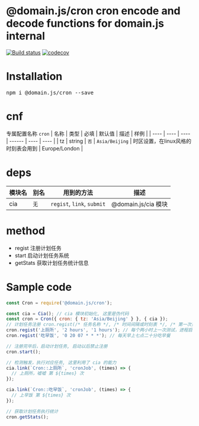 # @domain.js/cron cron encode and decode functions for domain.js internal

[![Build status](https://travis-ci.com/domain-js/cron.svg?branch=master)](https://travis-ci.com/domain-js/cron)
[![codecov](https://codecov.io/gh/domain-js/cron/branch/master/graph/badge.svg)](https://codecov.io/gh/domain-js/cron)

# Installation
<pre>npm i @domain.js/cron --save</pre>

# cnf
专属配置名称 `cron`
| 名称 | 类型 | 必填 | 默认值 | 描述 | 样例 |
| ---- | ---- | ---- | ------ | ---- | ---- |
| tz | string | `否` | `Asia/Beijing` | 时区设置，在linux风格的时刻表会用到 | Europe/London |

# deps
| 模块名 | 别名 | 用到的方法 | 描述 |
| ------ | ---- | ---------- | ---- |
| cia | `无` | `regist`, `link`, `submit` | @domain.js/cia 模块 |


# method
* regist 注册计划任务
* start 启动计划任务系统
* getStats 获取计划任务统计信息


# Sample code
```javascript
const Cron = require('@domain.js/cron');

const cia = Cia(); // cia 模块初始化, 这里是伪代码
const cron = Cron({ cron: { tz: 'Asia/Beijing' } }, { cia });
// 计划任务注册 cron.regist(/* 任务名称 */, /* 时间间隔或时刻表 */, /* 第一次开始与进程启动后多久 */);
cron.regist('上厕所', '2 hours', '1 hours'); // 每个两小时上一次测试，进程启动后一个小时执行第一次
cron.regist('吃早饭', '0 20 07 * * *'); // 每天早上七点二十分吃早餐

// 注册完毕后，启动计划任务, 启动以后禁止注册
cron.start();

// 检测触发，执行对应任务, 这里利用了 cia 的能力
cia.link(`Cron::上厕所`, 'cronJob', (times) => {
  // 上厕所，嘘嘘 第 ${times} 次
});

cia.link(`Cron::吃早饭`, 'cronJob', (times) => {
  // 上早饭 第 ${times} 次
});

// 获取计划任务执行统计
cron.getStats();
```

